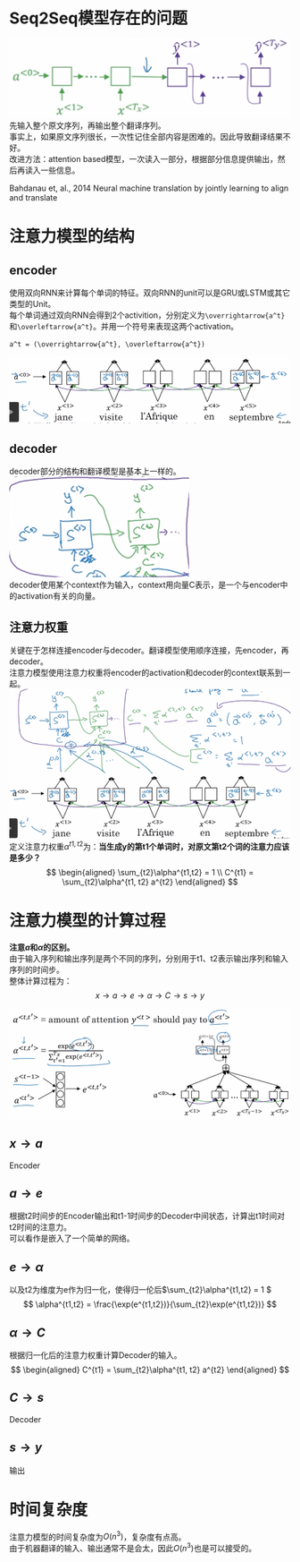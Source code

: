 # Seq2Seq模型存在的问题

![](/assets/56.png)   
先输入整个原文序列，再输出整个翻译序列。  
事实上，如果原文序列很长，一次性记住全部内容是困难的。因此导致翻译结果不好。    
改进方法：attention based模型，一次读入一部分，根据部分信息提供输出，然后再读入一些信息。  

Bahdanau et, al., 2014 Neural machine translation by jointly learning to align and translate  

# 注意力模型的结构

## encoder  

使用双向RNN来计算每个单词的特征。双向RNN的unit可以是GRU或LSTM或其它类型的Unit。  
每个单词通过双向RNN会得到2个activition，分别定义为`\overrightarrow{a^t}`和`\overleftarrow{a^t}`。并用一个符号来表现这两个activation。    

```
a^t = (\overrightarrow{a^t}, \overleftarrow{a^t})
```

![](/assets/57.png)   

## decoder  
decoder部分的结构和翻译模型是基本上一样的。
![](/assets/58.png)   
decoder使用某个context作为输入，context用向量C表示，是一个与encoder中的activation有关的向量。    

## 注意力权重   

关键在于怎样连接encoder与decoder。翻译模型使用顺序连接，先encoder，再decoder。  
注意力模型使用注意力权重将encoder的activation和decoder的context联系到一起。  
![](/assets/59.png)   
定义注意力权重$\alpha^{t1,t2}$为：**当生成y的第t1个单词时，对原文第t2个词的注意力应该是多少？**    
$$
\begin{aligned}
\sum_{t2}\alpha^{t1,t2} = 1   \\
C^{t1} = \sum_{t2}\alpha^{t1, t2} a^{t2}
\end{aligned}
$$

# 注意力模型的计算过程

**注意$a$和$\alpha$的区别。**  
由于输入序列和输出序列是两个不同的序列，分别用于t1、t2表示输出序列和输入序列的时间步。  
整体计算过程为：  
$$
x \rightarrow a \rightarrow e \rightarrow \alpha \rightarrow C \rightarrow s \rightarrow y
$$

![](/assets/60.png)   

## $x \rightarrow a$

Encoder

## $a \rightarrow e$

根据t2时间步的Encoder输出和t1-1时间步的Decoder中间状态，计算出t1时间对t2时间的注意力。  
可以看作是嵌入了一个简单的网络。  

## $e \rightarrow \alpha$

以及t2为维度为e作为归一化，使得归一伦后$\sum_{t2}\alpha^{t1,t2} = 1 $  
$$
\alpha^{t1,t2} = \frac{\exp(e^{t1,t2})}{\sum_{t2}\exp(e^{t1,t2})}
$$

## $\alpha \rightarrow C$

根据归一化后的注意力权重计算Decoder的输入。  
$$
\begin{aligned}
C^{t1} = \sum_{t2}\alpha^{t1, t2} a^{t2}
\end{aligned}
$$

## $C \rightarrow s$

Decoder

## $s \rightarrow y$

输出


# 时间复杂度

注意力模型的时间复杂度为$O(n^3)$，复杂度有点高。  
由于机器翻译的输入、输出通常不是会太，因此$O(n^3)$也是可以接受的。  
